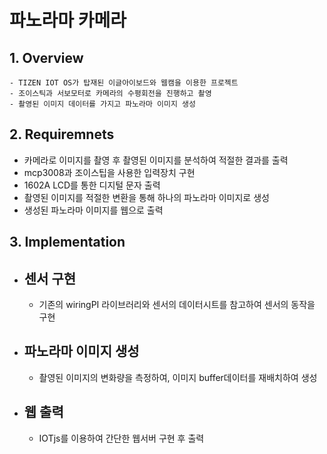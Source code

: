# 파노라마 카메라

## 1. Overview
    - TIZEN IOT OS가 탑재된 이글아이보드와 웹캠을 이용한 프로젝트
    - 조이스틱과 서보모터로 카메라의 수평회전을 진행하고 촬영
    - 촬영된 이미지 데이터를 가지고 파노라마 이미지 생성

## 2. Requiremnets
- 카메라로 이미지를 촬영 후 촬영된 이미지를 분석하여 적절한 결과를 출력
- mcp3008과 조이스팁을 사용한 입력장치 구현
- 1602A LCD를 통한 디지털 문자 출력
- 촬영된 이미지를 적절한 변환을 통해 하나의 파노라마 이미지로 생성
- 생성된 파노라마 이미지를 웹으로 출력

## 3. Implementation
* ## 센서 구현
    - 기존의 wiringPI 라이브러리와 센서의 데이터시트를 참고하여 센서의 동작을 구현
* ## 파노라마 이미지 생성
    - 촬영된 이미지의 변화량을 측정하여, 이미지 buffer데이터를 재배치하여 생성
* ## 웹 출력
    - IOTjs를 이용하여 간단한 웹서버 구현 후 출력
